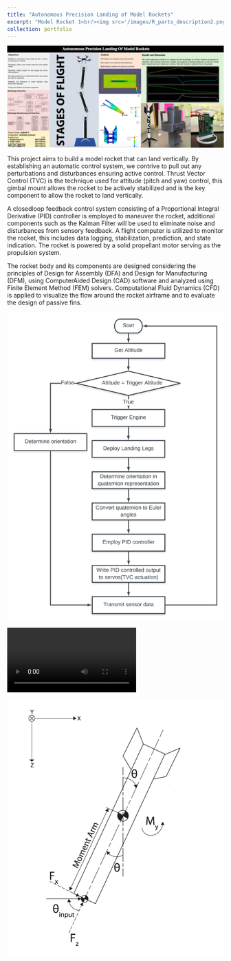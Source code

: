 ```yaml
---
title: "Autonomous Precision Landing of Model Rockets"
excerpt: "Model Rocket 1<br/><img src='/images/R_parts_description2.png'>"
collection: portfolio
---
```


![Overview](/images/t8.png "Overview")

This project aims to build a model rocket that can land vertically. By establishing an automatic control system, we contrive to pull out any perturbations and disturbances ensuring active control. Thrust Vector Control (TVC) is the technique used for attitude (pitch and yaw) control, this gimbal mount allows the rocket to be actively stabilized and is the key component to allow the rocket to land vertically.

A closed­loop feedback control system consisting of a Proportional Integral Derivative (PID) controller is employed to maneuver the rocket, additional components such as the Kalman Filter will be used to eliminate noise and disturbances from sensory feedback. A flight computer is utilized to monitor the rocket, this includes data logging, stabilization, prediction, and state indication. The rocket is powered by a solid propellant motor serving as the propulsion system.

The rocket body and its components are designed considering the principles of Design for Assembly (DFA) and Design for Manufacturing (DFM), using Computer­Aided Design (CAD) software and analyzed using Finite Element Method (FEM) solvers. Computational Fluid Dynamics (CFD) is applied to visualize the flow around the rocket airframe and to evaluate the design of passive fins.

![Flow Chart](/images/flowchart3.png "Flow Chart")

![Thrust Test](/images/Thrust_Test_1.mp4 "Thrust Test")

![Free Body Diagram](/images/rocket_FBD3.png "Free Body Diagram")